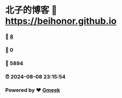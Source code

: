 # 北子的博客 :link: https://beihonor.github.io 
### :page_facing_up: [8](https://beihonor.github.io/tag.html) 
### :speech_balloon: 0 
### :hibiscus: 5894 
### :alarm_clock: 2024-08-08 23:15:54 
### Powered by :heart: [Gmeek](https://github.com/Meekdai/Gmeek)

